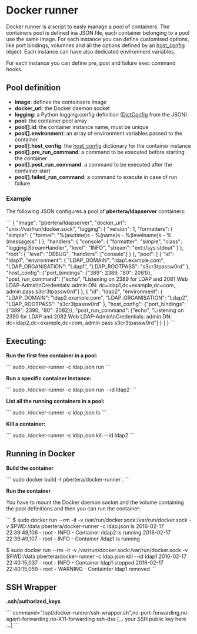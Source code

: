 # Docker runner

Docker runner is a script to easly manage a pool of containers. The containers pool is defined ina JSON file, each container belonging to a pool use the same image.
For each instance you can define customised options, like port bindings, volumnes and all the options defined by an [host_config](https://docker-py.readthedocs.org/en/latest/hostconfig/) object. Each instance can have also dedicated environment variables.

For each instance you can define pre, post and failure exec command hooks.

## Pool definition

- **image**: defines the containsers image
- **docker_url**: the Docker daemon socket
- **logging**: a Python logging.config definition ([DictConfig](https://docs.python.org/2/library/logging.config.html) from the JSON)
- **pool**: the container pool array
- **pool[].id**: the container instance name, must be unique
- **pool[].environment**: an array of environment variables passed to the container
- **pool[].host_config**: the [host_config](https://docker-py.readthedocs.org/en/latest/hostconfig/) dictionary for the container instance
- **pool[].pre_run_command**: a command to be executed before starting the container
- **pool[].post_run_command**: a command to be executed after the container start
- **pool[].failed_run_command**: a command to execute in case of run failure

### Example

The following JSON configures a pool of **pbertera/ldapserver** containers:

´´´
{
    "image": "pbertera/ldapserver",
    "docker_url": "unix://var/run/docker.sock",
    "logging": {
        "version": 1,
        "formatters": {
            "simple": {
                "format": "%(asctime)s - %(name)s - %(levelname)s - %(message)s"
            }
        },
        "handlers": {
            "console": {
                "formatter": "simple",
                "class": "logging.StreamHandler",
                "level": "INFO",
                "stream": "ext://sys.stdout"
            }
        },
        "root": {
            "level": "DEBUG",
            "handlers": ["console"]
        }
    },
    "pool": [
        {
            "id": "ldap1",
            "environment": {
                "LDAP_DOMAIN": "ldap1.example.com",
                "LDAP_ORGANISATION": "Ldap1",
                "LDAP_ROOTPASS": "s3cr3tpassw0rd"
            },
            "host_config": {"port_bindings": {"389": 2389, "80": 2081}},
            "post_run_command": ["echo", "Listening on 2389 for LDAP and 2081 Web LDAP-Admin\nCredentials: admin DN: dc=ldap1,dc=example,dc=com, admin pass s3cr3tpassw0rd"]
        },
        {
            "id": "ldap2",
            "environment": {
                "LDAP_DOMAIN": "ldap2.example.com",
                "LDAP_ORGANISATION": "Ldap2",
                "LDAP_ROOTPASS": "s3cr3tpassw0rd"
            },
            "host_config": {"port_bindings": {"389": 2390, "80": 2082}},
            "post_run_command": ["echo", "Listening on 2390 for LDAP and 2082 Web LDAP-Admin\nCredentials: admin DN: dc=ldap2,dc=example,dc=com, admin pass s3cr3tpassw0rd"]
        }
    ]
}
´´´

## Executing:

**Run the first free container in a pool:**

´´´
sudo ./docker-runner -c ldap.json run
´´´

**Run a specific container instance:**

´´´
sudo ./docker-runner -c ldap.json run --id ldap2
´´´

**List all the running containers in a pool:**

´´´
sudo ./docker-runner -c ldap.json ls
´´´

**Kill a container:**

´´´
sudo ./docker-runner -c ldap.json kill --id ldap2
´´´

## Running in Docker

**Build the container**

´´´
sudo docker build -t pbertera/docker-runner .
´´´

**Run the container**

You have to mount the Docker daemon socket and the volume containing the pool definitions and then you can run the container:

´´´
$ sudo docker run --rm -it -v /var/run/docker.sock:/var/run/docker.sock -v $PWD:/data pbertera/docker-runner -c ldap.json ls
2016-02-17 22:39:49,106 - root - INFO - Container /ldap2 is running
2016-02-17 22:39:49,107 - root - INFO - Container /ldap1 is running

$ sudo docker run --rm -it -v /var/run/docker.sock:/var/run/docker.sock -v $PWD:/data pbertera/docker-runner -c ldap.json kill --id ldap1
2016-02-17 22:40:15,037 - root - INFO - Container ldap1 stopped
2016-02-17 22:40:15,059 - root - WARNING - Containter ldap1 removed
´´´

## SSH Wrapper

**.ssh/authorized_keys**

´´´
command="/opt/docker-runner/ssh-wrapper.sh",no-port-forwarding,no-agent-forwarding,no-X11-forwarding ssh-dss [... your SSH public key here ...]
´´´
